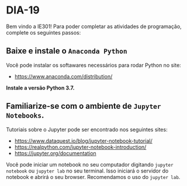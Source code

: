 # DIA-19
Bem vindo a IE301! Para poder completar as atividades de programação, complete os seguintes passos:

## Baixe e instale o `Anaconda Python` 

Você pode instalar os softawares necessários para rodar Python no site: 
* https://www.anaconda.com/distribution/

**Instale a versão Python 3.7.**

## Familiarize-se com o ambiente de `Jupyter Notebooks`.

Tutoriais sobre o Jupyter pode ser encontrado nos seguintes sites:

* https://www.dataquest.io/blog/jupyter-notebook-tutorial/
* https://realpython.com/jupyter-notebook-introduction/
* https://jupyter.org/documentation

Você pode iniciar um notebook no seu computador digitando `jupyter notebook` ou `jupyter lab` no seu terminal. Isso iniciará o servidor do notebook e abrirá o seu browser. Recomendamos o uso do `jupyter lab`. 


